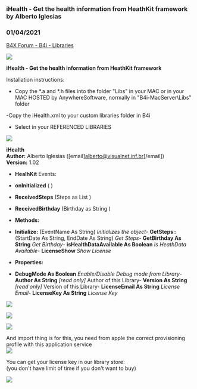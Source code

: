 ### iHealth - Get the health information from HeathKit framework by Alberto Iglesias
### 01/04/2021
[B4X Forum - B4i - Libraries](https://www.b4x.com/android/forum/threads/95536/)

![](http://vnsoft.es/download/b4i/ihealth/TopiHealth.png)  
  
**iHealth - Get the health information from HeathKit framework**  
  
Installation instructions:  
  
- Copy the \*.a and \*.h files into the folder "Libs" in your MAC or in your MAC HOSTED by AnywhereSoftware, normally in "B4i-MacServer\Libs" folder  
  
-Copy the iHealth.xml to your custom libraries folder in B4i  
- Select in your REFERENCED LIBRARIES  
  
![](http://vnsoft.es/download/b4i/ihealth/RefMessage.png)  
  
**iHealth  
Author:** Alberto Iglesias ([email]alberto@visualnet.inf.br[/email])  
**Version:** 1.02  

- **HealhKit**
Events:

- **onInitialized** ( )
- **ReceivedSteps** (Steps as List )
- **ReceivedBirthday** (Birthday as String )

- **Methods:**

- **Initialize:** (EventName As String)
*Initializes the object*- **GetSteps::** (StartDate As String, EndDate As String)
*Get Steps*- **GetBirthday As String**
*Get Birthday*- **isHealthDataAvailable As Boolean**
*Is HeathData Available*- **LicenseShow**
*Show License*
- **Properties:**

- **DebugMode As Boolean**
*Enable/Disable Debug mode from Library*- **Author As String** *[read only]*
Author of this Library- **Version As **String**** *[read only]*
Version of this Library- **LicenseEmail As **String****
*License Email*- **LicenseKey As **String****
*License Key*
  
*![](http://vnsoft.es/download/b4i/ihealth/ExampleCode.png)*  
  
![](http://vnsoft.es/download/b4i/ihealth/devices2.jpg)  
  
  
![](http://vnsoft.es/download/b4i/ihealth/screen4.jpg)  
  
  
And import thing is for this, you need from apple the correct provisioning profile with this application service  
![](http://vnsoft.es/download/b4i/ihealth/appid.png)  
  
  
You can get your license key in our library store:  
(you don't have limit of time if you don't want to buy)  
  
[![](http://vnsoft.es/images/misc/shopnow.png)](http://visualnet.inf.br/store)